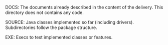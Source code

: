 DOCS:
The documents already described in the content of the delivery. This directory does not
contains any code.

SOURCE:
Java classes implemented so far (including drivers). Subdirectories follow the package structure.

EXE:
Execs to test implemented classes or features.

